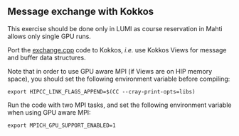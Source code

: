 <!--
SPDX-FileCopyrightText: 2025 CSC - IT Center for Science Ltd. <www.csc.fi>

SPDX-License-Identifier: CC-BY-4.0
-->

## Message exchange with Kokkos


This exercise should be done only in LUMI as course reservation in Mahti allows only single GPU
runs.

Port the [exchange.cpp](exchange.cpp) code to Kokkos, *i.e.* use Kokkos Views for
message and buffer data structures.

Note that in order to use GPU aware MPI (if Views are on HIP memory space),
you should set the following environment variable before compiling:
```
export HIPCC_LINK_FLAGS_APPEND=$(CC --cray-print-opts=libs)
```

Run the code with two MPI tasks, and set the following environment variable when using GPU
aware MPI:
```
export MPICH_GPU_SUPPORT_ENABLED=1
```
